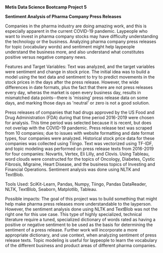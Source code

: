 **Metis Data Science Bootcamp Project 5**

**Sentiment Analysis of Pharma Company Press Releases**

Companies in the pharma industry are doing amazing work, and this is especially apparent in the current COVID-19 pandemic. Laypeople who want to invest in pharma company stocks may have difficulty understanding the technology or the business. Analyzing pharma company press releases for topic (vocabulary words) and sentiment might help laypeople understand the business more, and also understand what constitutes positive versus negative company news.

Features and Target Variables: Text was analyzed, and the target variables were sentiment and change in stock price. The initial idea was to build a model using the text data and sentiment to try to predict movements in the stock prices in the days after the press release. However, the wide differences in date formats, plus the fact that there are not press releases every day, wheras the market is open every business day, results in mismatched data points--there is 'missing' press release data on some days, and marking those days as 'neutral' or zero is not a good solution.

Press releases of companies that had drugs approved by the US Food and Drug Administration (FDA) during that time period 2016-2019 were chosen for analysis. This time period was selected because it is recent, but does not overlap with the COVID-19 pandemic. Press release text was scraped from 10 companies; due to issues with website formatting and date format types, four companies were analyzed. Historical stock price data for these companies was collected using Tiingo. Text was vectorized using TF-IDF, and topic modeling was performed on press release texts from 2016-2019 for four companies: Novartis, Vertex, Eli Lilly, and Clovis. Using Tableau, word clouds were constructed for the topics of Oncology, Diabetes, Cystic Fibrosis, Migraine, Heart Disease, and the business topics of Investing and Financial Operations. Sentiment analysis was done using NLTK and TextBlob.

Tools Used: SciKit-Learn, Pandas, Numpy, Tiingo, Pandas DataReader, NLTK, TextBlob, Seaborn, Matplotlib, Tableau.

Possible impacts: The goal of this project was to build something that might help make pharma press releases more understandable to the layperson. However, the sentiment analysis done using NLTK and TextBlob was not the right one for this use case. This type of highly specialized, technical literature require a tuned, specialized dictionary of words rated as having a positive or negative sentiment to be used as the basis for determining the sentiment of a press release. Further work will incorporate a more appropriate dictionary, and use context, when analyzing sentiment of press release texts. Topic modeling is useful for laypeople to learn the vocabulary of the different business and product areas of different pharma companies.

# 
